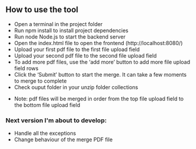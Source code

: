 ## How to use the tool
 * Open a terminal in the project folder
 * Run npm install to install project dependencies
 * Run node Node.js to start the backend server
 * Open the index.html file to open the frontend (http://localhost:8080/)
 * Upload your first pdf file to the first file upload field
 * Upload your second pdf file to the second file upload field
 * To add more pdf files, use the ‘add more’ button to add more file upload field rows
 * Click the ‘Submit’ button to start the merge. It can take a few moments to merge to complete
 * Check ouput folder in your unzip folder collections 
 
 - Note: pdf files will be merged in order from the top file upload field to the bottom file upload field


 ### Next version I'm about to develop:

* Handle all the exceptions
* Change behaviour of the merge PDF file